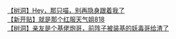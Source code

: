 [【树洞】Hey，那只喵，别再隐身跟着我了](http://tieba.baidu.com/p/2795523198?see_lz=1&pn=)   
[【新开贴】就是那个红服天气姐818](http://tieba.baidu.com/p/2794697078?see_lz=1&pn=)   
[【树洞】亲友是个基佬炮哥，前阵子被装基的妖毒哥给渣了](http://tieba.baidu.com/p/2794408554?see_lz=1&pn=)   
